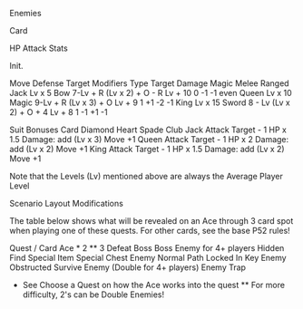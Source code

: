 Enemies



Card

HP
Attack Stats

Init.

Move
Defense Target Modifiers
Type
Target
Damage
Magic
Melee
Ranged
Jack
Lv x 5
Bow
7-Lv + R
(Lv x 2) + O - R
Lv + 10
0
-1
-1
even
Queen
Lv x 10
Magic
9-Lv + R
(Lv x 3) + O
Lv + 9
1
+1
-2
-1
King
Lv x 15
Sword
8 - Lv
(Lv x 2) + O + 4
Lv + 8
1
 -1
+1
-1


Suit Bonuses
Card
Diamond
Heart
Spade
Club
Jack
Attack Target - 1
HP x 1.5
Damage: add (Lv x 3)
Move +1
Queen
Attack Target - 1
HP x 2
Damage: add (Lv x 2)
Move +1
King
Attack Target - 1
HP x 1.5
Damage: add (Lv x 2)
Move +1

Note that the Levels (Lv) mentioned above are always the Average Player Level


Scenario Layout Modifications


The table below shows what will be revealed on an Ace through 3 card spot when playing one of these quests. For other cards, see the base P52 rules!


Quest / Card
Ace *
2 **
3
Defeat Boss
Boss
Enemy for 4+ players
Hidden
Find Special Item
Special Chest
Enemy
Normal Path
Locked In
Key
Enemy
Obstructed
Survive
Enemy
(Double for 4+ players)
Enemy
Trap



* See Choose a Quest on how the Ace works into the quest
** For more difficulty, 2's can be Double Enemies!
